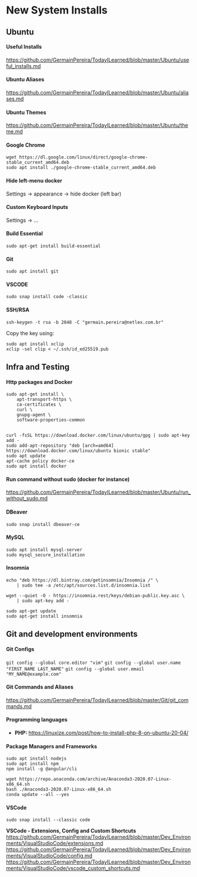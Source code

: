 
# New System Installs

## Ubuntu

#### Useful Installs
https://github.com/GermainPereira/TodayILearned/blob/master/Ubuntu/useful_installs.md


#### Ubuntu Aliases
https://github.com/GermainPereira/TodayILearned/blob/master/Ubuntu/aliases.md


#### Ubuntu Themes
https://github.com/GermainPereira/TodayILearned/blob/master/Ubuntu/theme.md

#### Google Chrome
```
wget https://dl.google.com/linux/direct/google-chrome-stable_current_amd64.deb
sudo apt install ./google-chrome-stable_current_amd64.deb
```
#### Hide left-menu docker
Settings -> appearance -> hide docker (left bar)

#### Custom Keyboard Inputs
Settings -> ...

#### Build Essential
`sudo apt-get install build-essential`
    
#### Git
`sudo apt install git`

#### VSCODE
`
sudo snap install code -classic
`

#### SSH/RSA
```
ssh-keygen -t rsa -b 2048 -C "germain.pereira@netlex.com.br"
```

Copy the key using:
```
sudo apt install xclip
xclip -sel clip < ~/.ssh/id_ed25519.pub
```
## Infra and Testing

#### Http packages and Docker
``` 
sudo apt-get install \
    apt-transport-https \
    ca-certificates \
    curl \
    gnupg-agent \
    software-properties-common
    

curl -fsSL https://download.docker.com/linux/ubuntu/gpg | sudo apt-key add -
sudo add-apt-repository "deb [arch=amd64] https://download.docker.com/linux/ubuntu bionic stable"
sudo apt update
apt-cache policy docker-ce
sudo apt install docker
```


#### Run command without sudo (docker for instance)
https://github.com/GermainPereira/TodayILearned/blob/master/Ubuntu/run_without_sudo.md


#### DBeaver

`sudo snap install dbeaver-ce`
#### MySQL
```
sudo apt install mysql-server
sudo mysql_secure_installation
```

#### Insomnia

```
echo "deb https://dl.bintray.com/getinsomnia/Insomnia /" \
    | sudo tee -a /etc/apt/sources.list.d/insomnia.list

wget --quiet -O - https://insomnia.rest/keys/debian-public.key.asc \
    | sudo apt-key add -

sudo apt-get update
sudo apt-get install insomnia
```

## Git and development environments

#### Git Configs
`git config --global core.editor "vim"` 
`git config --global user.name "FIRST_NAME LAST_NAME"` 
`git config --global user.email "MY_NAME@example.com"` 

#### Git Commands and Aliases
https://github.com/GermainPereira/TodayILearned/blob/master/Git/git_commands.md

#### Programming languages
* **PHP:**
https://linuxize.com/post/how-to-install-php-8-on-ubuntu-20-04/

#### Package Managers and Frameworks
```
sudo apt install nodejs
sudo apt install npm 
npm install -g @angular/cli 

wget https://repo.anaconda.com/archive/Anaconda3-2020.07-Linux-x86_64.sh
bash ./Anaconda3-2020.07-Linux-x86_64.sh
conda update --all --yes
```

#### VSCode
`sudo snap install --classic code`

**VSCode - Extensions, Config and Custom Shortcuts**
https://github.com/GermainPereira/TodayILearned/blob/master/Dev_Environments/VisualStudioCode/extensions.md
https://github.com/GermainPereira/TodayILearned/blob/master/Dev_Environments/VisualStudioCode/config.md
https://github.com/GermainPereira/TodayILearned/blob/master/Dev_Environments/VisualStudioCode/vscode_custom_shortcuts.md

